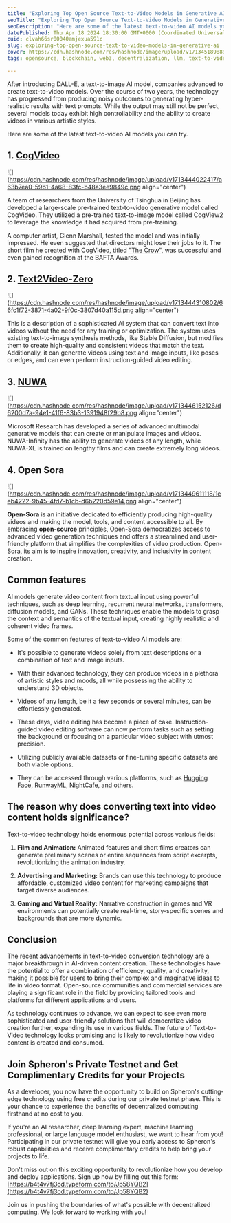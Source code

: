 ```yaml
---
title: "Exploring Top Open Source Text-to-Video Models in Generative AI"
seoTitle: "Exploring Top Open Source Text-to-Video Models in Generative AI"
seoDescription: "Here are some of the latest text-to-video AI models you can try."
datePublished: Thu Apr 18 2024 18:30:00 GMT+0000 (Coordinated Universal Time)
cuid: clvah66sr00040amjexua591c
slug: exploring-top-open-source-text-to-video-models-in-generative-ai
cover: https://cdn.hashnode.com/res/hashnode/image/upload/v1713451898890/db696ed3-e855-41ad-bc8e-109ecf648ad8.png
tags: opensource, blockchain, web3, decentralization, llm, text-to-video

---
```


After introducing DALL-E, a text-to-image AI model, companies advanced to create text-to-video models. Over the course of two years, the technology has progressed from producing noisy outcomes to generating hyper-realistic results with text prompts. While the output may still not be perfect, several models today exhibit high controllability and the ability to create videos in various artistic styles.

Here are some of the latest text-to-video AI models you can try.

## 1\. [CogVideo](https://github.com/THUDM/CogVideo)

![](https://cdn.hashnode.com/res/hashnode/image/upload/v1713444022417/a63b7ea0-59b1-4a68-83fc-b48a3ee9849c.png align="center")

A team of researchers from the University of Tsinghua in Beijing has developed a large-scale pre-trained text-to-video generative model called CogVideo. They utilized a pre-trained text-to-image model called CogView2 to leverage the knowledge it had acquired from pre-training.

A computer artist, Glenn Marshall, tested the model and was initially impressed. He even suggested that directors might lose their jobs to it. The short film he created with CogVideo, titled ["The Crow",](https://skimai.com/how-a-director-used-text-to-video-to-generate-an-award-winning-film/) was successful and even gained recognition at the BAFTA Awards.

## 2\. [Text2Video-Zero](https://github.com/Picsart-AI-Research/Text2Video-Zero)

![](https://cdn.hashnode.com/res/hashnode/image/upload/v1713444310802/66fc1f72-3871-4a02-9f0c-3807d40a115d.png align="center")

This is a description of a sophisticated AI system that can convert text into videos without the need for any training or optimization. The system uses existing text-to-image synthesis methods, like Stable Diffusion, but modifies them to create high-quality and consistent videos that match the text. Additionally, it can generate videos using text and image inputs, like poses or edges, and can even perform instruction-guided video editing.

## 3\. [NUWA](https://github.com/microsoft/NUWA)

![](https://cdn.hashnode.com/res/hashnode/image/upload/v1713446152126/d6200d7a-94e1-41f6-83b3-1391948f29b8.png align="center")

Microsoft Research has developed a series of advanced multimodal generative models that can create or manipulate images and videos. NUWA-Infinity has the ability to generate videos of any length, while NUWA-XL is trained on lengthy films and can create extremely long videos.

## 4\. Open Sora

![](https://cdn.hashnode.com/res/hashnode/image/upload/v1713449611118/1eeb4222-9b45-4fd7-b1cb-d6b220d59e14.png align="center")

**Open-Sora** is an initiative dedicated to efficiently producing high-quality videos and making the model, tools, and content accessible to all. By embracing **open-source** principles, Open-Sora democratizes access to advanced video generation techniques and offers a streamlined and user-friendly platform that simplifies the complexities of video production. Open-Sora, its aim is to inspire innovation, creativity, and inclusivity in content creation.

## Common features

AI models generate video content from textual input using powerful techniques, such as deep learning, recurrent neural networks, transformers, diffusion models, and GANs. These techniques enable the models to grasp the context and semantics of the textual input, creating highly realistic and coherent video frames.

Some of the common features of text-to-video AI models are:

* It's possible to generate videos solely from text descriptions or a combination of text and image inputs.
    
* With their advanced technology, they can produce videos in a plethora of artistic styles and moods, all while possessing the ability to understand 3D objects.
    
* Videos of any length, be it a few seconds or several minutes, can be effortlessly generated.
    
* These days, video editing has become a piece of cake. Instruction-guided video editing software can now perform tasks such as setting the background or focusing on a particular video subject with utmost precision.
    
* Utilizing publicly available datasets or fine-tuning specific datasets are both viable options.
    
* They can be accessed through various platforms, such as [Hugging Face](https://huggingface.co/), [RunwayML](https://runwayml.com/), [NightCafe](https://creator.nightcafe.studio/text-to-video-ai), and others.
    

## **The reason why does converting text into video content holds significance?**

Text-to-video technology holds enormous potential across various fields:

1. **Film and Animation:** Animated features and short films creators can generate preliminary scenes or entire sequences from script excerpts, revolutionizing the animation industry.
    
2. **Advertising and Marketing:** Brands can use this technology to produce affordable, customized video content for marketing campaigns that target diverse audiences.
    
3. **Gaming and Virtual Reality:** Narrative construction in games and VR environments can potentially create real-time, story-specific scenes and backgrounds that are more dynamic.
    

## Conclusion

The recent advancements in text-to-video conversion technology are a major breakthrough in AI-driven content creation. These technologies have the potential to offer a combination of efficiency, quality, and creativity, making it possible for users to bring their complex and imaginative ideas to life in video format. Open-source communities and commercial services are playing a significant role in the field by providing tailored tools and platforms for different applications and users.

As technology continues to advance, we can expect to see even more sophisticated and user-friendly solutions that will democratize video creation further, expanding its use in various fields. The future of Text-to-Video technology looks promising and is likely to revolutionize how video content is created and consumed.

## Join Spheron's Private Testnet and Get Complimentary Credits for your Projects

As a developer, you now have the opportunity to build on Spheron's cutting-edge technology using free credits during our private testnet phase. This is your chance to experience the benefits of decentralized computing firsthand at no cost to you.

If you're an AI researcher, deep learning expert, machine learning professional, or large language model enthusiast, we want to hear from you! Participating in our private testnet will give you early access to Spheron's robust capabilities and receive complimentary credits to help bring your projects to life.

Don't miss out on this exciting opportunity to revolutionize how you develop and deploy applications. Sign up now by filling out this form: [https://b4t4v7fj3cd.typeform.com/to/Jp58YQB2](https://b4t4v7fj3cd.typeform.com/to/Jp58YQB2)

Join us in pushing the boundaries of what's possible with decentralized computing. We look forward to working with you!